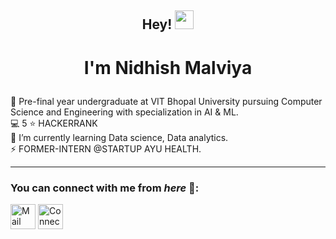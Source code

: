 ## <p align="center">Hey! <img src="https://raw.githubusercontent.com/MartinHeinz/MartinHeinz/master/wave.gif" width="30px"></p>
# <p align="center">I'm Nidhish Malviya </p>


🔭 Pre-final year undergraduate at VIT Bhopal University pursuing Computer Science and Engineering with specialization in AI & ML. \
💻 5 ⭐ HACKERRANK \
🌱 I’m currently learning Data science, Data analytics. \
⚡ FORMER-INTERN @STARTUP AYU HEALTH. 


<hr>




### You can connect with me from _here_ 📧:


[<img height=40 width=40 alt="Mail me" src="https://cdn-icons-png.flaticon.com/512/732/732200.png">](mailto:nidhishmal2@gmail.com)
[<img height=40 width=40 alt="Connect on LinkedIn" src="https://cdn-icons-png.flaticon.com/512/3536/3536505.png">](https://www.linkedin.com/in/nidhish-malviya-4a563a209/) 




